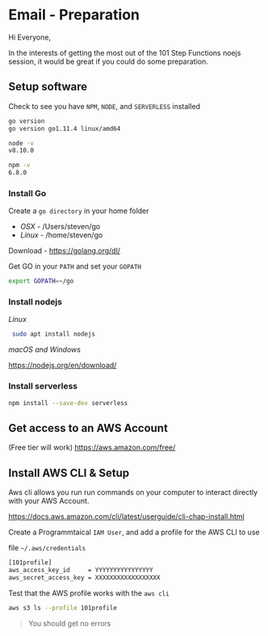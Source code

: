 # Email - Preparation

Hi Everyone,

In the interests of getting the most out of the 101 Step Functions noejs session, it would be great if you could do some preparation.

## Setup software

Check to see you have `NPM`, `NODE`, and `SERVERLESS` installed

```bash
go version
go version go1.11.4 linux/amd64
```

```bash
node -v
v8.10.0
```

```bash
npm -v
6.8.0
```

### Install Go

Create a `go directory` in your home folder 

* _OSX_ - /Users/steven/go
* _Linux_ - /home/steven/go

Download - https://golang.org/dl/

Get GO in your `PATH` and set your `GOPATH`

````bash
export GOPATH=~/go
````

### Install nodejs

_Linux_

```bash
 sudo apt install nodejs
 ```

 _macOS and Windows_

 <https://nodejs.org/en/download/>

### Install serverless

```bash
npm install --save-dev serverless
```

## Get access to an AWS Account 

(Free tier will work)
<https://aws.amazon.com/free/>

## Install AWS CLI & Setup

Aws cli allows you run run commands on your computer to interact directly with your AWS Account.

<https://docs.aws.amazon.com/cli/latest/userguide/cli-chap-install.html>

Create a Programmtaical `IAM User`, and add a profile for the AWS CLI to use

file `~/.aws/credentials`

```bash
[101profile]
aws_access_key_id     = YYYYYYYYYYYYYYYY
aws_secret_access_key = XXXXXXXXXXXXXXXXXX
```

Test that the AWS profile works with the `aws cli`

```bash
aws s3 ls --profile 101profile
```

> You should get no errors